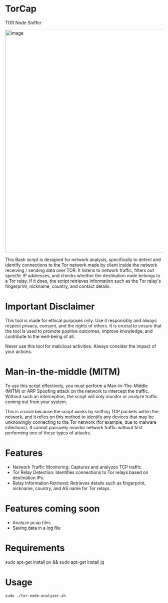 # TorCap
TOR Node Sniffer

<img width="538" height="710" alt="image" src="https://github.com/user-attachments/assets/5767e165-0de7-45d4-b9f4-d353a4b10fa7" />

This Bash script is designed for network analysis, specifically to detect and identify connections to the Tor network made by client inside the network receiving / sending data over TOR. It listens to network traffic, filters out specific IP addresses, and checks whether the destination node belongs to a Tor relay. If it does, the script retrieves information such as the Tor relay's fingerprint, nickname, country, and contact details. 

# Important Disclaimer

This tool is made for ethical purposes only. Use it responsibly and always respect privacy, consent, and the rights of others. It is crucial to ensure that the tool is used to promote positive outcomes, improve knowledge, and contribute to the well-being of all.

Never use this tool for malicious activities. Always consider the impact of your actions.

# Man-in-the-middle (MITM)

To use this script effectively, you must perform a Man-In-The-Middle (MITM) or ARP Spoofing attack on the network to intercept the traffic. Without such an interception, the script will only monitor or analyze traffic coming out from your system.

This is crucial because the script works by sniffing TCP packets within the network, and it relies on this method to identify any devices that may be unknowingly connecting to the Tor network (for example, due to malware infections). It cannot passively monitor network traffic without first performing one of these types of attacks.

# Features
- Network Traffic Monitoring: Captures and analyzes TCP traffic.
- Tor Relay Detection: Identifies connections to Tor relays based on destination IPs.
- Relay Information Retrieval: Retrieves details such as fingerprint, nickname, country, and AS name for Tor relays.

# Features coming soon
- Analyze pcap files
- Saving data in a log file
  
# Requirements
sudo apt-get install pv && sudo apt-get install jq

# Usage
`sudo ./tor-node-analyzer.sh`
